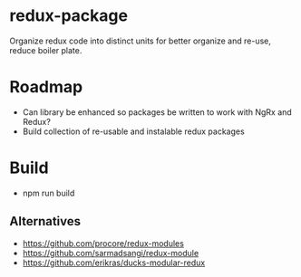 # redux-package
Organize redux code into distinct units for better organize and re-use, reduce boiler plate.

# Roadmap
- Can library be enhanced so packages be written to work with NgRx and Redux?
- Build collection of re-usable and instalable redux packages

# Build
- npm run build

## Alternatives
- https://github.com/procore/redux-modules
- https://github.com/sarmadsangi/redux-module
- https://github.com/erikras/ducks-modular-redux


